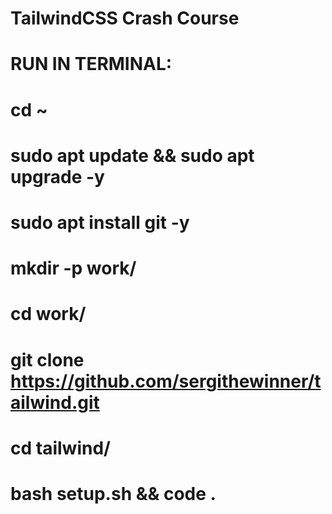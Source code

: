 # TailwindCSS Crash Course

# RUN IN TERMINAL:

# cd ~

# sudo apt update && sudo apt upgrade -y

# sudo apt install git -y

# mkdir -p work/

# cd work/

# git clone https://github.com/sergithewinner/tailwind.git

# cd tailwind/

# bash setup.sh && code .
